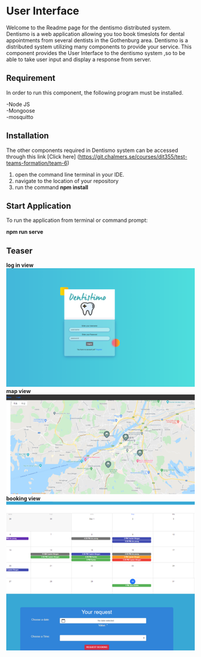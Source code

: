 # User Interface

Welcome to the Readme page for the dentismo distributed system. Dentismo is a web application allowing you too book timeslots for dental appointments from several dentists in the Gothenburg area. Dentismo is a distributed system utilizing many components to provide your service.
This component provides the User Interface to the dentismo system ,so to be able to take user input and display a response from server.

## Requirement

In order to run this component, the following program must be installed.

-Node JS<br />
-Mongoose<br />
-mosquitto

## Installation

The other components required in Dentismo system can be accessed through this link [Click here]
(https://git.chalmers.se/courses/dit355/test-teams-formation/team-6)

1. open the command line terminal in your IDE.
2. navigate to the location of your repository
3. run the command **npm install**

## Start Application

To run the application from terminal or command prompt:

**npm run serve**

## Teaser

**log in view**
![login view](./src/assets/login.png)
**map view** ![Map view](./src/assets/dentalclinic.png)
**booking view** ![booking view](./src/assets/bookingpage.png)
